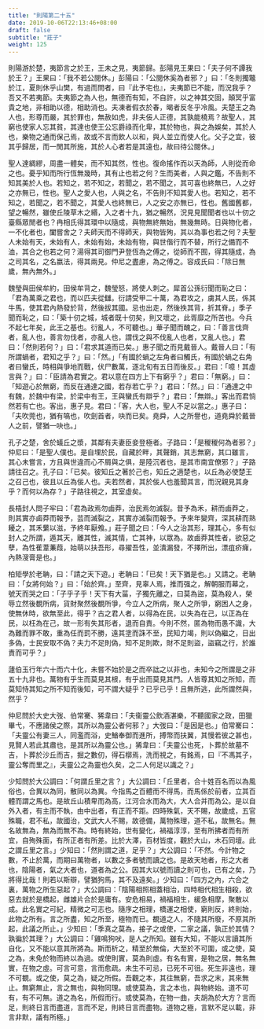 ```yaml
---
title: "則陽第二十五"
date: 2019-10-06T22:13:46+08:00
draft: false
subtitle: "莊子"
weight: 125
---
```




則陽游於楚，夷節言之於王，王未之見，夷節歸。彭陽見王果曰：「<span class="text-secondary">夫子何不譚我於王？</span>」王果曰：「<span class="text-secondary">我不若公閱休。</span>」彭陽曰：「<span class="text-secondary">公閱休奚為者邪？</span>」曰：「<span class="text-secondary">冬則擉鼈於江，夏則休乎山樊，有過而問者，曰『此予宅也』，夫夷節已不能，而況我乎？吾又不若夷節。夫夷節之為人也，無德而有知，不自許，以之神其交固，顛冥乎富貴之地，非相助以德，相助消也。夫凍者假衣於春，暍者反冬乎冷風。夫楚王之為人也，形尊而嚴，其於罪也，無赦如虎，非夫佞人正德，其孰能橈焉？故聖人，其窮也使家人忘其貧，其達也使王公忘爵祿而化卑，其於物也，與之為娛矣，其於人也，樂物之通而保己焉，故或不言而飲人以和，與人並立而使人化。父子之宜，彼其乎歸居，而一閒其所施，其於人心者若是其遠也，故曰待公閱休。</span>」



聖人達綢繆，周盡一體矣，而不知其然，性也。復命搖作而以天為師，人則從而命之也。憂乎知而所行恆無幾時，其有止也若之何？生而美者，人與之鑑，不告則不知其美於人也。若知之，若不知之，若聞之，若不聞之，其可喜也終無已，人之好之亦無已，性也。聖人之愛人也，人與之名，不告則不知其愛人也。若知之，若不知之，若聞之，若不聞之，其愛人也終無已，人之安之亦無已，性也。舊國舊都，望之暢然，雖使丘陵草木之緡，入之者十九，猶之暢然，況見見聞聞者也以十仞之臺縣眾閒者也？冉相氏得其環中以隨成，與物無終無始，無幾無時。日與物化者，一不化者也，闔嘗舍之？夫師天而不得師天，與物皆殉，其以為事也若之何？夫聖人未始有天，未始有人，未始有始，未始有物，與世偕行而不替，所行之備而不洫，其合之也若之何？湯得其司御門尹登恆為之傅之，從師而不囿，得其隨成，為之司其名，之名嬴法，得其兩見。仲尼之盡慮，為之傅之。容成氏曰：「<span class="text-secondary">除日無歲，無內無外。</span>」



魏瑩與田侯牟約，田侯牟背之，魏瑩怒，將使人刺之。犀首公孫衍聞而恥之曰：「<span class="text-secondary">君為萬乘之君也，而以匹夫從讎。衍請受甲二十萬，為君攻之，虜其人民，係其牛馬，使其君內熱發於背，然後拔其國。忌也出走，然後抶其背，折其脊。</span>」季子聞而恥之，曰：「<span class="text-secondary">築十仞之城，城者既十仞矣，則又壞之，此胥靡之所苦也。今兵不起七年矣，此王之基也。衍亂人，不可聽也。</span>」華子聞而醜之，曰：「<span class="text-secondary">善言伐齊者，亂人也，善言勿伐者，亦亂人也，謂伐之與不伐亂人也者，又亂人也。</span>」君曰：「<span class="text-secondary">然則若何？</span>」曰：「<span class="text-secondary">君求其道而已矣。</span>」惠子聞之而見戴晉人。戴晉人曰：「<span class="text-secondary">有所謂蝸者，君知之乎？</span>」曰：「<span class="text-secondary">然。</span>」「<span class="text-secondary">有國於蝸之左角者曰觸氏，有國於蝸之右角者曰蠻氏，時相與爭地而戰，伏尸數萬，逐北旬有五日而後反。</span>」君曰：「<span class="text-secondary">噫！其虛言與？</span>」曰：「<span class="text-secondary">臣請為君實之。君以意在四方上下有窮乎？</span>」君曰：「<span class="text-secondary">無窮。</span>」曰：「<span class="text-secondary">知遊心於無窮，而反在通達之國，若存若亡乎？</span>」君曰：「<span class="text-secondary">然。</span>」曰：「<span class="text-secondary">通達之中有魏，於魏中有梁，於梁中有王，王與蠻氏有辯乎？</span>」君曰：「<span class="text-secondary">無辯。</span>」客出而君惝然若有亡也。客出，惠子見。君曰：「<span class="text-secondary">客，大人也，聖人不足以當之。</span>」惠子曰：「<span class="text-secondary">夫吹莞也，猶有嗃也，吹劍首者，吷而已矣。堯舜，人之所譽也，道堯舜於戴晉人之前，譬猶一吷也。</span>」



孔子之楚，舍於蟻丘之漿，其鄰有夫妻臣妾登極者。子路曰：「<span class="text-secondary">是稯稯何為者邪？</span>」仲尼曰：「<span class="text-secondary">是聖人僕也。是自埋於民，自藏於畔，其聲銷，其志無窮，其口雖言，其心未嘗言，方且與世違而心不屑與之俱，是陸沉者也，是其市南宜僚邪？</span>」子路請往召之。孔子曰：「<span class="text-secondary">已矣。彼知丘之著於己也，知丘之適楚也，以丘為必使楚王之召己也，彼且以丘為佞人也。夫若然者，其於佞人也羞聞其言，而況親見其身乎？而何以為存？</span>」子路往視之，其室虛矣。



長梧封人問子牢曰：「<span class="text-secondary">君為政焉勿鹵莽，治民焉勿滅裂。昔予為禾，耕而鹵莽之，則其實亦鹵莽而報予，芸而滅裂之，其實亦滅裂而報予。予來年變齊，深其耕而熟耰之，其禾蘩以滋，予終年厭飧。</span>」莊子聞之曰：「<span class="text-secondary">今人之治其形，理其心，多有似封人之所謂，遁其天，離其性，滅其情，亡其神，以眾為。故鹵莽其性者，欲惡之孽，為性萑葦蒹葭，始萌以扶吾形，尋擢吾性，並潰漏發，不擇所出，漂疽疥癕，內熱溲膏是也。</span>」



柏矩學於老聃，曰：「<span class="text-secondary">請之天下遊。</span>」老聃曰：「<span class="text-secondary">已矣！天下猶是也。</span>」又請之。老聃曰：「<span class="text-secondary">女將何始？</span>」曰：「<span class="text-secondary">始於齊。</span>」至齊，見辜人焉，推而强之，解朝服而幕之，號天而哭之曰：「<span class="text-secondary">子乎子乎！天下有大菑，子獨先離之，曰莫為盜，莫為殺人，榮辱立然後覩所病，貨財聚然後覩所爭，今立人之所病，聚人之所爭，窮困人之身，使無休時，欲無至此，得乎？古之君人者，以得為在民，以失為在己，以正為在民，以枉為在己，故一形有失其形者，退而自責。今則不然，匿為物而愚不識，大為難而罪不敢，重為任而罰不勝，遠其塗而誅不至，民知力竭，則以偽繼之，日出多偽，士民安取不偽？夫力不足則偽，知不足則欺，財不足則盜，盜竊之行，於誰責而可乎？</span>」



蘧伯玉行年六十而六十化，未嘗不始於是之而卒詘之以非也，未知今之所謂是之非五十九非也。萬物有乎生而莫見其根，有乎出而莫見其門。人皆尊其知之所知，而莫知恃其知之所不知而後知，可不謂大疑乎？已乎已乎！且無所逃，此所謂然與，然乎？



仲尼問於大史大弢、伯常騫、狶韋曰：「<span class="text-secondary">夫衞靈公飲酒湛樂，不聽國家之政，田獵畢弋，不應諸侯之際，其所以為靈公者何邪？</span>」大弢曰：「<span class="text-secondary">是因是也。</span>」伯常騫曰：「<span class="text-secondary">夫靈公有妻三人，同濫而浴，史鰌奉御而進所，搏幣而扶翼，其慢若彼之甚也，見賢人若此其肅也，是其所以為靈公也。</span>」狶韋曰：「<span class="text-secondary">夫靈公也死，卜葬於故墓不吉，卜葬於沙丘而吉，掘之數仞，得石槨焉，洗而視之，有銘焉，曰『不馮其子，靈公奪而里之』，夫靈公之為靈也久矣，之二人何足以識之？</span>」



少知問於大公調曰：「<span class="text-secondary">何謂丘里之言？</span>」大公調曰：「<span class="text-secondary">丘里者，合十姓百名而以為風俗也，合異以為同，散同以為異。今指馬之百體而不得馬，而馬係於前者，立其百體而謂之馬也。是故丘山積卑而為高，江河合水而為大，大人合并而為公。是以自外入者，有主而不執，由中出者，有正而不距。四時殊氣，天不賜，故歲成，五官殊職，君不私，故國治，文武大人不賜，故德備，萬物殊理，道不私，故無名。無名故無為，無為而無不為。時有終始，世有變化，禍福淳淳，至有所拂者而有所宜，自殉殊面，有所正者有所差。比於大澤，百材皆度，觀於大山，木石同壇。此之謂丘里之言。</span>」少知曰：「<span class="text-secondary">然則謂之道，足乎？</span>」大公調曰：「<span class="text-secondary">不然。今計物之數，不止於萬，而期曰萬物者，以數之多者號而讀之也。是故天地者，形之大者也，陰陽者，氣之大者也，道者為之公。因其大以號而讀之則可也，已有之矣，乃將得比哉！則若以斯辯，譬猶狗馬，其不及遠矣。</span>」少知曰：「<span class="text-secondary">四方之內，六合之裏，萬物之所生惡起？</span>」大公調曰：「<span class="text-secondary">陰陽相照相蓋相治，四時相代相生相殺，欲惡去就於是橋起，雌雄片合於是庸有。安危相易，禍福相生，緩急相摩，聚散以成。此名實之可紀，精微之可志也。隨序之相理，橋運之相使，窮則反，終則始，此物之所有。言之所盡，知之所至，極物而已。覩道之人，不隨其所廢，不原其所起，此議之所止。</span>」少知曰：「<span class="text-secondary">季真之莫為，接子之或使，二家之議，孰正於其情？孰徧於其理？</span>」大公調曰：「<span class="text-secondary">雞鳴狗吠，是人之所知。雖有大知，不能以言讀其所自化，又不能以意其所將為。斯而析之，精至於無倫，大至於不可圍，或之使，莫之為，未免於物而終以為過。或使則實，莫為則虛。有名有實，是物之居，無名無實，在物之虛。可言可意，言而愈疏。未生不可忌，已死不可徂。死生非遠也，理不可覩。或之使，莫之為，疑之所假。吾觀之本，其往無窮，吾求之末，其來無止。無窮無止，言之無也，與物同理。或使莫為，言之本也，與物終始。道不可有，有不可無。道之為名，所假而行。或使莫為，在物一曲，夫胡為於大方？言而足，則終日言而盡道，言而不足，則終日言而盡物。道物之極，言默不足以載，非言非默，議有所極。</span>」